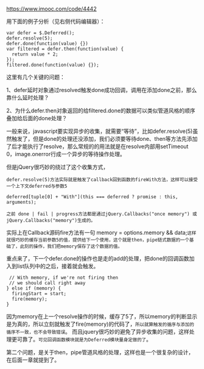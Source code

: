 https://www.imooc.com/code/4442

用下面的例子分析（见右侧代码编辑器）：
```
var defer = $.Deferred();
defer.resolve(5);
defer.done(function(value) {})
var filtered = defer.then(function(value) {
  return value * 2;
});
filtered.done(function(value) {});
```
这里有几个关键的问题：

1、defer延时对象通过resolved触发done成功回调，调用在添加done之前，那么靠什么延时处理？

2、为什么defer.then对象返回的给filtered.done的数据可以类似管道风格的顺序叠加给后面的done处理？

一般来说，javascript要实现异步的收集，就需要“等待”，比如defer.resolve(5)虽然触发了，但是done的处理还没添加，我们必须要等待done、then等方法先添加了后才能执行了resolve，那么常规的的用法就是在resolve内部用setTimeout 0，image.onerror行成一个异步的等待操作处理。

但是jQuery很巧妙的绕过了这个收集方式，

`defer.resolve(5)方法实际就是触发了callback回到函数的fireWith方法，这样可以接受一个上下文deferred与参数5`
```
deferred[tuple[0] + "With"](this === deferred ? promise : this, arguments);
```
`之前 done | fail | progress方法都是通过jQuery.Callbacks("once memory") 或 jQuery.Callbacks("memory")生成的。`

实际上在Callback源码fire方法有一句 memory = options.memory && data;`这样就很巧妙的缓存当前参数5的值，提供给下一个使用，这个就是then，pipe链式数据的一个基础了，此刻的操作，我们把memory保存了这个数据的值。`

重点来了，下一个defer.done的操作也是走的add的处理，把done的回调函数加入到list队列中的之后，接着就会触发。
```
 // With memory, if we're not firing then
 // we should call right away
} else if (memory) {
  firingStart = start;
  fire(memory);
}
```
因为memory在上一个resolve操作的时候，缓存了5了，所以memory的判断显示是为真的，所以立刻就触发了fire(memory)的代码了，`所以就算触发的循序与添加的循序不一致，也不会导致错误`。 而且jquery很巧妙的避免了异步收集的问题，这样处理更可靠了。`可见回调函数模块就是为Deferred模块量身定做的了`。

第二个问题，是关于then，pipe管道风格的处理，这样也是一个很复杂的设计，在后面一章就提到了。
